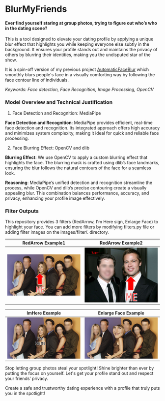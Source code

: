 # BlurMyFriends
#### Ever find yourself staring at group photos, trying to figure out who’s who in the dating scene?

This is a tool designed to elevate your dating profile by applying a unique blur effect that highlights you while keeping everyone else subtly in the background. It ensures your profile stands out and maintains the privacy of others by blurring their identities, making you the undisputed star of the show.

It is a spin-off version of my previous project [AutomaticFaceBlur](https://github.com/PSY222/AutomaticFaceBlur/tree/main) which smoothly blurs people's face in a visually comforting way by following the face contour line of individuals.

*Keywords: Face detection, Face Recognition, Image Processing, OpenCV*

### Model Overview and Technical Justification
1. Face Detection and Recognition: MediaPipe

**Face Detection and Recognition**: MediaPipe provides efficient, real-time face detection and recognition. Its integrated approach offers high accuracy and minimizes system complexity, making it ideal for quick and reliable face processing.

2. Face Blurring Effect: OpenCV and dlib

**Blurring Effect**: We use OpenCV to apply a custom blurring effect that highlights the face. The blurring mask is crafted using dlib’s face landmarks, ensuring the blur follows the natural contours of the face for a seamless look.

**Reasoning**: MediaPipe’s unified detection and recognition streamline the process, while OpenCV and dlib’s precise contouring create a visually appealing blur. This combination balances performance, accuracy, and privacy, enhancing your profile image effectively.

### Filter Outputs
This repository provides 3 filters (RedArrow, I'm Here sign, Enlarge Face) to highlight your face. You can add more filters by modifying filters.py file or adding filter images on the images/filter/. directory.

RedArrow Example1           |  RedArrow Example2
:-------------------------:|:-------------------------:
![example_redarrow1](./output/friends_jennifer_redArrow.jpeg)  |  ![example_redarrow1](./output/brad_redArrow.jpeg)


ImHere Example           |  Enlarge Face Example
:-------------------------:|:-------------------------:
![example_imhere](./output/friends_jennifer_ImHere.jpeg)  |  ![brad_bigFace](./output/friends_jennifer_bigFace.jpeg)


Stop letting group photos steal your spotlight! Shine brighter than ever by putting the focus on yourself. Let's get your profile stand out and respect your friends’ privacy. 

Create a safe and trustworthy dating experience with a profile that truly puts you in the spotlight!